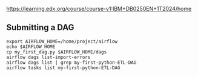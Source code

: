 https://learning.edx.org/course/course-v1:IBM+DB0250EN+1T2024/home


## Submitting a DAG
```
export AIRFLOW_HOME=/home/project/airflow
echo $AIRFLOW_HOME
cp my_first_dag.py $AIRFLOW_HOME/dags
airflow dags list-import-errors
airflow dags list | grep my-first-python-ETL-DAG
airflow tasks list my-first-python-ETL-DAG
```
